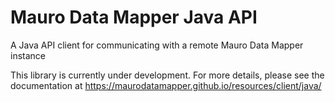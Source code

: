 # Mauro Data Mapper Java API
A Java API client for communicating with a remote Mauro Data Mapper instance

This library is currently under development.  For more details, please see the documentation at 
https://maurodatamapper.github.io/resources/client/java/
